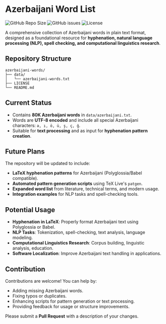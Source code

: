 # Azerbaijani Word List

![GitHub Repo Size](https://img.shields.io/github/repo-size/abdanar/azerbaijani-words)
![GitHub issues](https://img.shields.io/github/issues/abdanar/azerbaijani-words)
![License](https://img.shields.io/github/license/abdanar/azerbaijani-words)

A comprehensive collection of Azerbaijani words in plain text format, designed as a foundational resource for **hyphenation, natural language processing (NLP), spell checking, and computational linguistics research**.


## Repository Structure

```text
azerbaijani-words/
├── data/
│   └── azerbaijani-words.txt
├── LICENSE
└── README.md
```

## Current Status

- Contains **80K Azerbaijani words** in `data/azerbaijani.txt`.
- Words are **UTF-8 encoded** and include all special Azerbaijani characters: `ə, ı, ö, ü, ş, ç, ğ`.
- Suitable for **text processing** and as input for **hyphenation pattern creation**.


## Future Plans

The repository will be updated to include:

- **LaTeX hyphenation patterns** for Azerbaijani (Polyglossia/Babel compatible).
- **Automated pattern generation scripts** using TeX Live's `patgen`.
- **Expanded word list** from literature, technical terms, and modern usage.
- **Integration examples** for NLP tasks and spell-checking tools.

## Potential Usage

- **Hyphenation in LaTeX**: Properly format Azerbaijani text using Polyglossia or Babel.
- **NLP Tasks**: Tokenization, spell-checking, text analysis, language modeling.
- **Computational Linguistics Research**: Corpus building, linguistic analysis, education.
- **Software Localization**: Improve Azerbaijani text handling in applications.

## Contribution

Contributions are welcome! You can help by:

- Adding missing Azerbaijani words.
- Fixing typos or duplicates.
- Enhancing scripts for pattern generation or text processing.
- Providing feedback for usage or structure improvements.

Please submit a **Pull Request** with a description of your changes.
